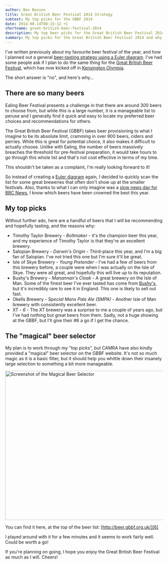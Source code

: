 ```yaml
---
author: Ben Basson
title: Great British Beer Festival 2014 Strategy
subtext: My top picks for the GBBF 2014
date: 2014-08-14T08:15:12 +1
shortname: great-british-beer-festival-2014
description: My top beer picks for the Great British Beer Festival 2014 and why I didn't create a Euler diagram this time.
summary: My top picks for the Great British Beer Festival 2014 and why I didn't create a Euler diagram this time.
---
```


I've written previously about my favourite beer festival of the year, and how I planned out a general [beer-tasting strategy using a Euler diagram][1]. I've had some people ask if I plan to do the same thing for the [Great British Beer Festival][2], which has now kicked off in [Kensington Olympia][3].

The short answer is "no", and here's why...

There are so many beers
-----------------------

Ealing Beer Festival presents a challenge in that there are around 300 beers to choose from, but while this is a large number, it is a manageable list to peruse and I generally find it quick and easy to locate my preferred beer choices and recommendations for others.

The Great British Beer Festival (GBBF) takes beer provisioning to what I imagine to be its absolute limit, cramming in over 900 beers, ciders and perries. While this is great for potential choice, it also makes it difficult to actually choose. Unlike with Ealing, the number of beers massively breaches the threshold for pre-festival preparation, it would take hours to go through this whole list and that's not cost effective in terms of my time.

This shouldn't be taken as a complaint, I'm really looking forward to it!

So instead of creating a [Euler diagram][1] again, I decided to quickly scan the list for some great breweries that often don't show up at the smaller festivals. Also, thanks to what I can only imagine was a [slow news day for BBC News][4], I know which beers have been crowned the best this year. 

My top picks
------------

Without further ado, here are a handful of beers that I will be recommending and hopefully tasting, and the reasons why:

* Timothy Taylor Brewery - *Boltmaker* - it's the champion beer this year, and my experience of Timothy Taylor is that they're an excellent brewery.
* Salopian Brewery - *Darwin's Origin* - Third-place this year, and I'm a big fan of Salopian. I've not tried this one but I'm sure it'll be great.
* Isle of Skye Brewery - *Young Pretender* - I've had a few of beers from this brewery before, a couple were when I was actually on the Isle of Skye. They were all great, and hopefully this will live up to its reputation.
* Bushy's Brewery - *Manannan's Cloak* - A great brewery on the Isle of Man. Some of the finest beer I've ever tasted has come from [Bushy's][5], but it's incredibly rare to see it in England. This one is likely to sell out fast.
* Okells Brewery - *Special Manx Pale Ale (SMPA)* - Another Isle of Man brewery with consistently excellent beer. 
* XT - *6* - The XT brewery was a surprise to me a couple of years ago, but I've had nothing but great beers from them. Sadly, not a huge showing at the GBBF, but I'll give their #6 a go if I get the chance.

The "magical" beer selector
---------------------------

My plan is to work through my "top picks", but CAMRA have also kindly provided a "magical" beer selector on the GBBF website. It's not so much magic as it is a basic filter, but it should help you whittle down their insanely large selection to something a bit more manageable.

<img src="/images/blog/beer-selector.png" width="600" height="478" markdown="1" alt="Screenshot of the Magical Beer Selector">

You can find it here, at the top of the beer list: [http://beer.gbbf.org.uk/][6]

I played around with it for a few minutes and it seems to work fairly well. Could be worth a go!

If you're planning on going, I hope you enjoy the Great British Beer Festival as much as I will. Cheers!

[1]: /blog/beer-euler-diagram-ealing-2014
[2]: http://gbbf.org.uk/
[3]: http://www.olympia.co.uk/
[4]: http://www.bbc.co.uk/news/uk-england-leeds-28769152
[5]: http://en.wikipedia.org/wiki/Bushy%27s_Brewery
[6]: http://beer.gbbf.org.uk/